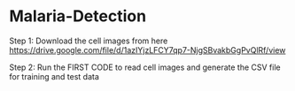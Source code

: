 # Malaria-Detection

Step 1: Download the cell images from here https://drive.google.com/file/d/1azIYjzLFCY7qp7-NjgSBvakbGgPvQlRf/view

Step 2: Run the FIRST CODE to read cell images and generate the CSV file for training and test data
